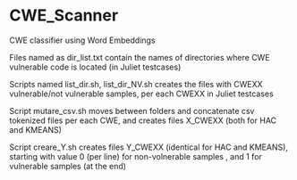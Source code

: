 # CWE_Scanner
CWE classifier using Word Embeddings

Files named as dir_list.txt contain the names of directories where CWE vulnerable code is located (in Juliet testcases)

Scripts named list_dir.sh, list_dir_NV.sh creates the files with CWEXX vulnerable/not vulnerable samples, per each CWEXX in Juliet testcases

Script mutare_csv.sh moves between folders and concatenate csv tokenized files per each CWE, and creates files X_CWEXX  (both for HAC and KMEANS)

Script creare_Y.sh creates files Y_CWEXX  (identical for HAC and KMEANS), starting with value 0 (per line) for non-volnerable samples , and 1 for vulnerable samples (at the end)
